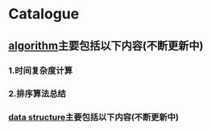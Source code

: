 # Catalogue
  
## [algorithm](https://github.com/kakuchange/algorithmAndDataStructure/blob/master/algorithm.md)主要包括以下内容(不断更新中)  

### 1.时间复杂度计算
### 2.排序算法总结

### [data structure](https://github.com/kakuchange/algorithmAndDataStructure/blob/master/data%20structure.md)主要包括以下内容(不断更新中)
